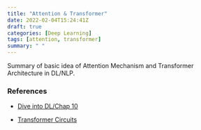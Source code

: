 ```yaml
---
title: "Attention & Transformer"
date: 2022-02-04T15:24:41Z
draft: true
categories: [Deep Learning]
tags: [attention, transformer]
summary: " "
---
```


Summary of basic idea of Attention Mechanism and Transformer Architecture in DL/NLP.

### References

+ [Dive into DL/Chap 10](https://d2l.ai/chapter_attention-mechanisms)

+ [Transformer Circuits](https://transformer-circuits.pub/)